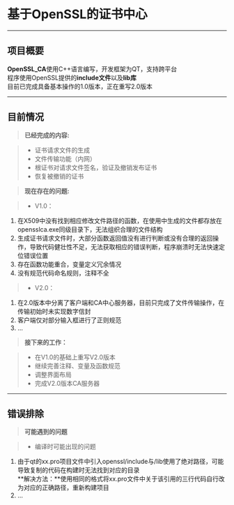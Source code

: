 基于OpenSSL的证书中心
===================

--------


项目概要
--------

**OpenSSL_CA**使用C++语言编写，开发框架为QT，支持跨平台       
程序使用OpenSSL提供的**include文件**以及**lib库**      
目前已完成具备基本操作的1.0版本，正在重写2.0版本

---------


目前情况
---------

> **已经完成的内容:**

> - 证书请求文件的生成
> - 文件传输功能（内网）
> - 根证书对请求文件签名，验证及撤销发布证书
> - 恢复被撤销的证书

> **现在存在的问题:**

> - V1.0：   
1.  在X509中没有找到相应修改文件路径的函数，在使用中生成的文件都存放在opensslca.exe同级目录下，无法组织合理的文件结构       
2.  生成证书请求文件时，大部分函数返回值没有进行判断或没有合理的返回操作，导致代码健壮性不足，无法获取相应的错误判断，程序崩溃时无法快速定位错误位置
3.  存在函数功能重合，变量定义冗余情况
4.  没有规范代码命名规则，注释不全

> - V2.0：  
1.   在2.0版本中分离了客户端和CA中心服务器，目前只完成了文件传输操作，在传输初始时未实现数字信封
2.   客户端仅对部分输入框进行了正则规范
3.   ...

> **接下来的工作：**

> - 在V1.0的基础上重写V2.0版本
> - 继续完善注释、变量及函数规范
> - 调整界面布局
> - 完成V2.0版本CA服务器

---------

错误排除
---------

> **可能遇到的问题**

> - 编译时可能出现的问题
1.   由于qt的xx.pro项目文件中引入openssl/include与/lib使用了绝对路径，可能导致复制的代码在构建时无法找到对应的目录    
**解决方法：**使用相同的格式将xx.pro文件中关于该引用的三行代码自行改为对应的正确路径，重新构建项目    
2.   ...